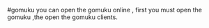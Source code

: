 #gomuku
you can open the gomuku online , first you must open the gomuku ,the open the gomuku clients.

